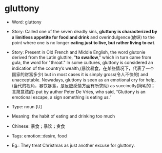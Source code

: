 # gluttony

- Word: gluttony
- Story: Called one of the seven deadly sins, **gluttony is characterized by a limitless appetite for food and drink** and overindulgence(放纵) to the point where one is no longer **eating just to live, but rather living to eat**.
- Story: Present in Old French and Middle English, the word glutonie derived from the Latin gluttire, "**to swallow**," which in turn came from gula, the word for "throat." In some cultures, gluttony is considered an indication of the country’s wealth,(暴饮暴食，在某些情况下，代表了一个国家的财富多少) but in most cases it is simply gross(令人不快的) and unacceptable. Nowadays, gluttony is seen as an emotional cry for help,(当代的视角，暴饮暴食，是反应感情方面有所求助) as succinctly(简明的；言简意赅的) put by author Peter De Vries, who said, “Gluttony is an emotional escape, a sign something is eating us.”

- Type: noun [U]
- Meaning: the habit of eating and drinking too much
- Chinese: 暴食；暴饮；贪食
- Tags: emotion::desire, food
- Eg.: They treat Christmas as just another excuse for gluttony.


